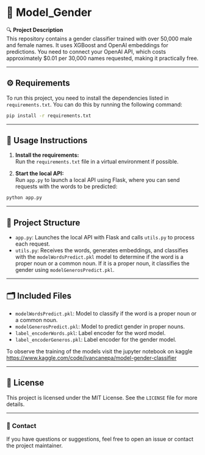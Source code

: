 
# 🚀 Model_Gender

🔍 **Project Description**  
This repository contains a gender classifier trained with over 50,000 male and female names. It uses XGBoost and OpenAI embeddings for predictions. You need to connect your OpenAI API, which costs approximately $0.01 per 30,000 names requested, making it practically free.

---

## ⚙️ **Requirements**

To run this project, you need to install the dependencies listed in `requirements.txt`. You can do this by running the following command:

```bash
pip install -r requirements.txt
```

---

## 🚀 **Usage Instructions**

1. **Install the requirements:**  
   Run the `requirements.txt` file in a virtual environment if possible.

2. **Start the local API:**  
   Run `app.py` to launch a local API using Flask, where you can send requests with the words to be predicted:

```bash
python app.py
```

---

## 📂 **Project Structure**

- `app.py`: Launches the local API with Flask and calls `utils.py` to process each request.
- `utils.py`: Receives the words, generates embeddings, and classifies with the `modelWordsPredict.pkl` model to determine if the word is a proper noun or a common noun. If it is a proper noun, it classifies the gender using `modelGenerosPredict.pkl`.

---

## 🗂️ **Included Files**

- `modelWordsPredict.pkl`: Model to classify if the word is a proper noun or a common noun.
- `modelGenerosPredict.pkl`: Model to predict gender in proper nouns.
- `label_encoderWords.pkl`: Label encoder for the word model.
- `label_encoderGeneros.pkl`: Label encoder for the gender model.

To observe the training of the models visit the jupyter notebook on kaggle https://www.kaggle.com/code/ivancanepa/model-gender-classifier

---

## 📜 **License**

This project is licensed under the MIT License. See the `LICENSE` file for more details.

---

### 📧 **Contact**

If you have questions or suggestions, feel free to open an issue or contact the project maintainer.
